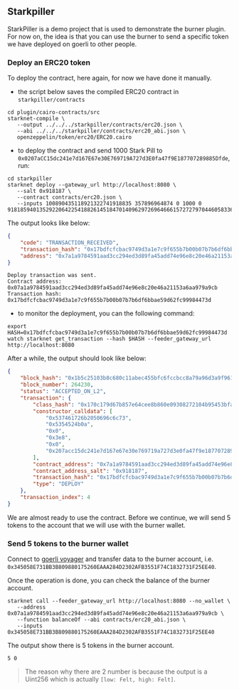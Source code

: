 ## Starkpiller

StarkPiller is a demo project that is used to demonstrate the burner plugin.
For now on, the idea is that you can use the burner to send a specific token
we have deployed on goerli to other people.

### Deploy an ERC20 token

To deploy the contract, here again, for now we have done it manually.

- the script below saves the compiled ERC20 contract in `starkpiller/contracts`

```shell
cd plugin/cairo-contracts/src
starknet-compile \
   --output ../../../starkpiller/contracts/erc20.json \
   --abi ../../../starkpiller/contracts/erc20_abi.json \
   openzeppelin/token/erc20/ERC20.cairo
```

- to deploy the contract and send 1000 Stark Pill to `0x0207aCC15dc241e7d167E67e30E769719A727d3E0fa47f9E187707289885Dfde`, run:

```shell
cd starkpiller
starknet deploy --gateway_url http://localhost:8080 \
   --salt 0x918187 \
   --contract contracts/erc20.json \
   --inputs 100890435118921322741918835 357896964874 0 1000 0 918185940135292206422541882614518470140962972696466615727279704460583362526 
```

The output looks like below:

```json
{
	"code": "TRANSACTION_RECEIVED",
	"transaction_hash": "0x17bdfcfcbac9749d3a1e7c9f655b7b00b07b7b6df6bbae59d62fc99984473d", 
	"address": "0x7a1a9784591aad3cc294ed3d89fa45add74e96e8c20e46a21153a6aa979a9cb"
}
```

```text
Deploy transaction was sent.
Contract address: 0x07a1a9784591aad3cc294ed3d89fa45add74e96e8c20e46a21153a6aa979a9cb
Transaction hash: 0x17bdfcfcbac9749d3a1e7c9f655b7b00b07b7b6df6bbae59d62fc99984473d
```

- to monitor the deployment, you can the following command:

```shell
export HASH=0x17bdfcfcbac9749d3a1e7c9f655b7b00b07b7b6df6bbae59d62fc99984473d
watch starknet get_transaction --hash $HASH --feeder_gateway_url http://localhost:8080
```

After a while, the output should look like below:

```json
{
    "block_hash": "0x1b5c25103b8c680c11abec455bfc6fccbcc8a79a96d3a9f961400280e82df2f",
    "block_number": 264230,
    "status": "ACCEPTED_ON_L2",
    "transaction": {
        "class_hash": "0x170c179d67b857e64cee8b860e09308272104b95453bfa927a065017abacce4",
        "constructor_calldata": [
            "0x537461726b2050696c6c73",
            "0x5354524b0a",
            "0x0",
            "0x3e8",
            "0x0",
            "0x207acc15dc241e7d167e67e30e769719a727d3e0fa47f9e187707289885dfde"
        ],
        "contract_address": "0x7a1a9784591aad3cc294ed3d89fa45add74e96e8c20e46a21153a6aa979a9cb",
        "contract_address_salt": "0x918187",
        "transaction_hash": "0x17bdfcfcbac9749d3a1e7c9f655b7b00b07b7b6df6bbae59d62fc99984473d",
        "type": "DEPLOY"
    },
    "transaction_index": 4
}
```

We are almost ready to use the contract. Before we continue, we will send 5 tokens
to the account that we will use with the burner wallet. 

### Send 5 tokens to the burner wallet

Connect to
[goerli voyager](https://goerli.voyager.online/contract/0x07a1a9784591aad3cc294ed3d89fa45add74e96e8c20e46a21153a6aa979a9cb#writeContract)
and transfer data to the burner account, i.e. `0x345058E731BB3B809880175260EAAA284D2302AFB3551F74C1832731F25EE40`.

Once the operation is done, you can check the balance of the burner account.

```shell
starknet call --feeder_gateway_url http://localhost:8080 --no_wallet \
   --address 0x07a1a9784591aad3cc294ed3d89fa45add74e96e8c20e46a21153a6aa979a9cb \
   --function balanceOf --abi contracts/erc20_abi.json \
   --inputs 0x345058E731BB3B809880175260EAAA284D2302AFB3551F74C1832731F25EE40
```

The output show there is 5 tokens in the burner account.

```
5 0
```

> The reason why there are 2 number is because the output is a Uint256 which is
> actually `[low: Felt, high: Felt]`.
